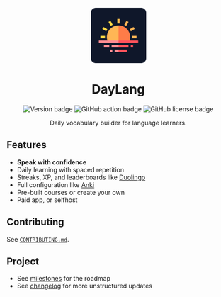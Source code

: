 <p align="center">
  <img src="./assets/logo.png" width="125px">
</p>

<h1 align="center">DayLang</h1>

<p align="center">
  <img alt="Version badge" src="https://img.shields.io/badge/version-0.0.2-blue?style=flat-square">
  <img alt="GitHub action badge" src="https://img.shields.io/github/check-runs/8thpark/daylang/main?style=flat-square">
  <img alt="GitHub license badge" src="https://img.shields.io/github/license/8thpark/daylang?style=flat-square">
</p>

<p align="center">
  Daily vocabulary builder for language learners.
</p>

## Features

- **Speak with confidence**
- Daily learning with spaced repetition
- Streaks, XP, and leaderboards like [Duolingo](https://www.duolingo.com)
- Full configuration like [Anki](https://apps.ankiweb.net)
- Pre-built courses or create your own
- Paid app, or selfhost

## Contributing

See [`CONTRIBUTING.md`](./CONTRIBUTING.md).

## Project

- See [milestones](https://github.com/8thpark/daylang/milestones) for the roadmap
- See [changelog](https://wip.co/projects/daylang) for more unstructured updates
